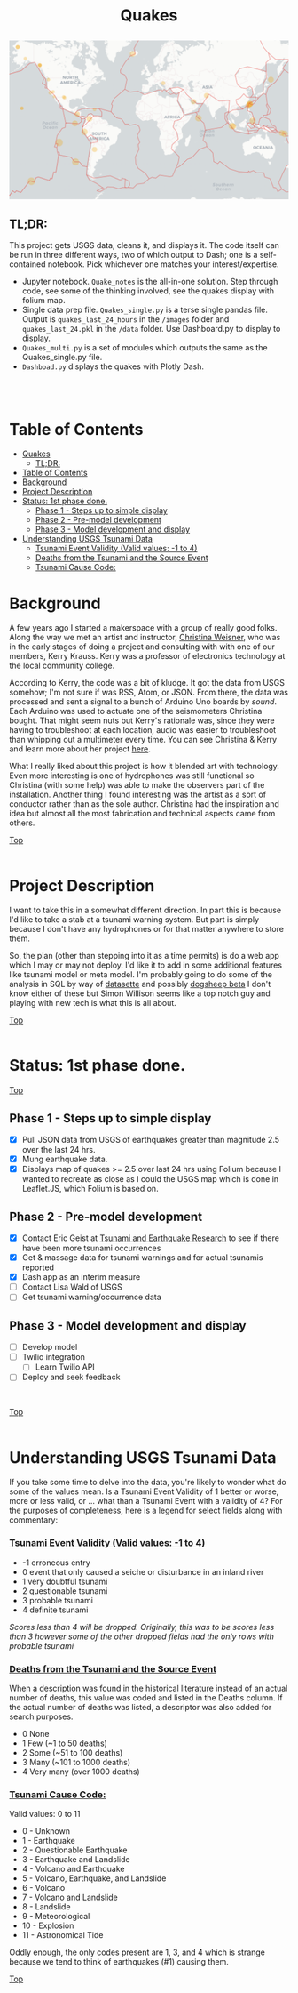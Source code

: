 #  <p align="center">Quakes</p>

![earthquakes >2.5 ](images/updated_events.png)

## TL;DR:
This project gets USGS data, cleans it, and displays it. The code itself can be run in three different ways, two of which output to Dash; one is a self-contained notebook. Pick whichever one matches your interest/expertise.<br>
 * Jupyter notebook. `Quake_notes` is the all-in-one solution. Step through code, see some of the thinking involved, see the quakes display with folium map.
 * Single data prep file. `Quakes_single.py` is a terse single pandas file. Output is `quakes_last_24_hours` in the `/images`
folder and `quakes_last_24.pkl` in the `/data` folder. Use Dashboard.py to display to display.
 * `Quakes_multi.py` is a set of modules which outputs the same as the Quakes_single.py file.
 * `Dashboad.py` displays the quakes with Plotly Dash.

<br><br>

# Table of Contents
- [Quakes](#quakes)
  - [TL;DR:](#tldr)
- [Table of Contents](#table-of-contents)
- [Background](#background)
- [Project Description](#project-description)
- [Status: 1st phase done.](#status-1st-phase-done)
  - [Phase 1 - Steps up to simple display](#phase-1---steps-up-to-simple-display)
  - [Phase 2 -  Pre-model development](#phase-2----pre-model-development)
  - [Phase 3 - Model development and display](#phase-3---model-development-and-display)
- [Understanding USGS Tsunami Data](#understanding-usgs-tsunami-data)
    - [Tsunami Event Validity (Valid values: -1 to 4)](#tsunami-event-validity-valid-values--1-to-4)
    - [Deaths from the Tsunami and the Source Event](#deaths-from-the-tsunami-and-the-source-event)
    - [Tsunami Cause Code: ](#tsunami-cause-code-)

 
# Background 
A few years ago I started a makerspace with a group of really good folks. Along the way we met an artist and instructor, [Christina Weisner](https://www.christinaweisner.com/about), who was in the early stages of doing a project and consulting with with one of our members, Kerry Krauss. Kerry was a professor of electronics technology at the local community college.

According to Kerry, the code was a bit of kludge. It got the data from USGS somehow; I'm not sure if was RSS, Atom, or JSON. From there, the data was processed and sent a signal to a bunch of Arduino Uno boards by *sound*. Each Arduino was used to actuate one of the seismometers Christina bought. That might seem nuts but Kerry's rationale was, since they were having to troubleshoot at each location, audio was easier to troubleshoot than whipping out a multimeter every time. You can see Christina & Kerry and learn more about her project [here](https://www.youtube.com/embed/uK_es620K0w).

What I really liked about this project is how it blended art with technology. Even more interesting is one of hydrophones was still functional so Christina (with some help) was able to make the observers part of the installation. Another thing I found interesting was the artist as a sort of conductor rather than as the sole author. Christina had the inspiration and idea but almost all the most fabrication and technical aspects came from others. 

[Top ](#table-of-contents)
<br><br>

# Project Description
I want to take this in a somewhat different direction. In part this is because I'd like to take a stab at a tsunami warning system. But part is simply because I don't have any hydrophones or for that matter anywhere to store them.

So, the plan (other than stepping into it as a time permits) is do a web app which I may or may not deploy. I'd like it to add in some additional features like tsunami model or meta model. I'm probably going to do some of the analysis in SQL by way of [datasette](https://datasette.io/) and possibly [dogsheep beta](https://dogsheep.github.io/) I don't know either of these but Simon Willison seems like a top notch guy and playing with new tech is what this is all about.

[Top ](#table-of-contents)
<br><br>

# Status: 1st phase done.
[Top ](#table-of-contents)
<br>
## Phase 1 - Steps up to simple display
 - [x] Pull JSON data from USGS of earthquakes greater than magnitude 2.5 over the last 24 hrs. 
 - [x] Mung earthquake data.
 - [x] Displays map of quakes >= 2.5 over last 24 hrs using Folium because I wanted to recreate as close as I could the USGS map which is done in Leaflet.JS, which Folium is based on. 

## Phase 2 -  Pre-model development


- [x] Contact Eric Geist at [Tsunami and Earthquake Research](https://www.usgs.gov/centers/pcmsc/science/tsunami-and-earthquake-research?qt-science_center_objects=0#qt-science_center_objects) to see if there have been more tsunami occurrences
- [x] Get & massage data for tsunami warnings and for actual tsunamis reported
- [x] Dash app as an interim measure
- [ ] Contact Lisa Wald of USGS
- [ ] Get tsunami warning/occurrence data

## Phase 3 - Model development and display
- [ ] Develop model
- [ ] Twilio integration
  - [ ] Learn Twilio API
- [ ] Deploy and seek feedback
  
<br>

[Top ](#table-of-contents)
<br><br>

# Understanding USGS Tsunami Data
If you take some time to delve into the data, you're likely to wonder what do some of the values mean. Is a Tsunami Event Validity of 1 better or worse, more or less valid, or ... what than a Tsunami Event with a validity of 4? For the purposes of completeness, here is a legend for select fields along with commentary:

### <u>Tsunami Event Validity (Valid values: -1 to 4)</u>
 - -1	erroneous entry
 - 0	event that only caused a seiche or disturbance in an inland river
 - 1	very doubtful tsunami
 - 2	questionable tsunami
 - 3	probable tsunami
 - 4	definite tsunami

*Scores less than 4 will be dropped. Originally, this was to be scores less than 3 however some of the other dropped fields had the only rows with probable tsunami* 

### <u>Deaths from the Tsunami and the Source Event</u>
When a description was found in the historical literature instead of an actual number of deaths, this value was coded and listed in the Deaths column. If the actual number of deaths was listed, a descriptor was also added for search purposes.
 - 0	None
 - 1	Few (~1 to 50 deaths)
 - 2	Some (~51 to 100 deaths)
 - 3	Many (~101 to 1000 deaths)
 - 4	Very many (over 1000 deaths)

### <u>Tsunami Cause Code:</u> <br>
Valid values: 0 to 11
 - 0  - 	Unknown
 - 1  - 	Earthquake
 - 2  - 	Questionable Earthquake
 - 3  - 	Earthquake and Landslide
 - 4  - 	Volcano and Earthquake
 - 5  - 	Volcano, Earthquake, and Landslide
 - 6  - 	Volcano
 - 7  - 	Volcano and Landslide
 - 8  - 	Landslide
 - 9  - 	Meteorological
 - 10 - 	Explosion
 - 11 - 	Astronomical Tide

 Oddly enough, the only codes present are 1, 3, and 4 which is strange because we tend to think of earthquakes (#1) causing them.

[Top ](#table-of-contents)
